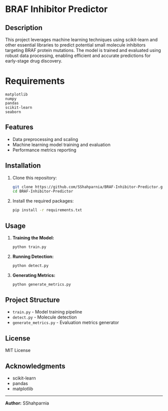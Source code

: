 # BRAF Inhibitor Predictor

## Description

This project leverages machine learning techniques using scikit-learn and other essential libraries to predict potential small molecule inhibitors targeting BRAF protein mutations. The model is trained and evaluated using robust data processing, enabling efficient and accurate predictions for early-stage drug discovery.

# Requirements

```
matplotlib
numpy
pandas
scikit-learn
seaborn
```

## Features

- Data preprocessing and scaling
- Machine learning model training and evaluation
- Performance metrics reporting

## Installation

1. Clone this repository:
   ```bash
   git clone https://github.com/SShahparnia/BRAF-Inhibitor-Predictor.git
   cd BRAF-Inhibitor-Predictor
   ```
2. Install the required packages:
   ```bash
   pip install -r requirements.txt
   ```

## Usage

1. **Training the Model:**
   ```bash
   python train.py
   ```
2. **Running Detection:**
   ```bash
   python detect.py
   ```
3. **Generating Metrics:**
   ```bash
   python generate_metrics.py
   ```

## Project Structure

- `train.py` - Model training pipeline
- `detect.py` - Molecule detection
- `generate_metrics.py` - Evaluation metrics generator

## License

MIT License

## Acknowledgments

- scikit-learn
- pandas
- matplotlib

---

**Author:** SShahparnia
